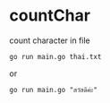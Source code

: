 # countChar
count character in file

```
go run main.go thai.txt
```

or

```
go run main.go "สวัสดีค่ะ"
```

